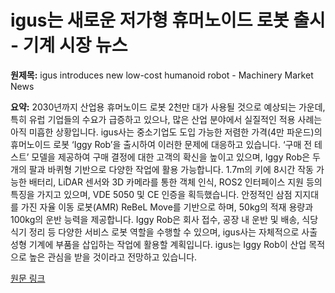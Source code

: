 # igus는 새로운 저가형 휴머노이드 로봇 출시 - 기계 시장 뉴스

**원제목:** igus introduces new low-cost humanoid robot - Machinery Market News

**요약:** 2030년까지 산업용 휴머노이드 로봇 2천만 대가 사용될 것으로 예상되는 가운데, 특히 유럽 기업들의 수요가 급증하고 있으나, 많은 산업 분야에서 실질적인 적용 사례는 아직 미흡한 상황입니다.  igus사는 중소기업도 도입 가능한 저렴한 가격(4만 파운드)의 휴머노이드 로봇 ‘Iggy Rob’을 출시하여 이러한 문제에 대응하고 있습니다.  ‘구매 전 테스트’ 모델을 제공하여 구매 결정에 대한 고객의 확신을 높이고 있으며,  Iggy Rob은 두 개의 팔과 바퀴형 기반으로 다양한 작업에 활용 가능합니다.  1.7m의 키에 8시간 작동 가능한 배터리,  LiDAR 센서와 3D 카메라를 통한 객체 인식,  ROS2 인터페이스 지원 등의 특징을 가지고 있으며,  VDE 5050 및 CE 인증을 획득했습니다.  안정적인 삼점 지지대를 가진 자율 이동 로봇(AMR) ReBeL Move를 기반으로 하며,  50kg의 적재 용량과 100kg의 운반 능력을 제공합니다.  Iggy Rob은 회사 접수, 공장 내 운반 및 배송, 식당 식기 정리 등 다양한 서비스 로봇 역할을 수행할 수 있으며, igus사는 자체적으로 사출 성형 기계에 부품을 삽입하는 작업에 활용할 계획입니다.  igus는 Iggy Rob이 산업 목적으로 높은 관심을 받을 것이라고 전망하고 있습니다.

[원문 링크](https://www.machinery-market.co.uk/news/40289)
